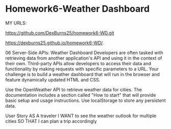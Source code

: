 # Homework6-Weather Dashboard


MY URLS:


https://github.com/DexBurns25/homework6-WD.git




 https://dexburns25.github.io/homework6-WD/.


06 Server-Side APIs: Weather Dashboard
Developers are often tasked with retrieving data from another application's API and using it in the context of their own. Third-party APIs allow developers to access their data and functionality by making requests with specific parameters to a URL. Your challenge is to build a weather dashboard that will run in the browser and feature dynamically updated HTML and CSS.





Use the OpenWeather API to retrieve weather data for cities. The documentation includes a section called "How to start" that will provide basic setup and usage instructions. Use localStorage to store any persistent data.






User Story
AS A traveler
I WANT to see the weather outlook for multiple cities
SO THAT I can plan a trip accordingly







